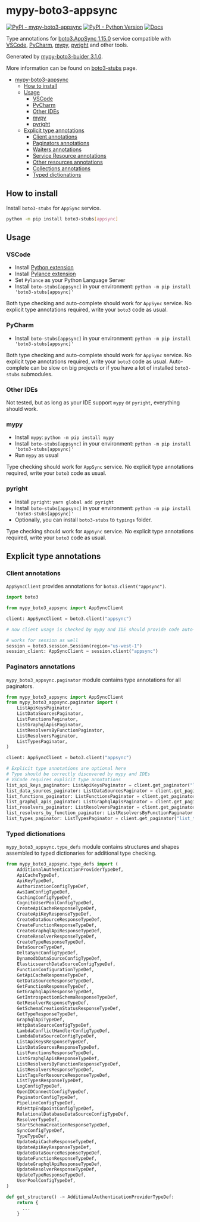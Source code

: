 # mypy-boto3-appsync

[![PyPI - mypy-boto3-appsync](https://img.shields.io/pypi/v/mypy-boto3-appsync.svg?color=blue)](https://pypi.org/project/mypy-boto3-appsync)
[![PyPI - Python Version](https://img.shields.io/pypi/pyversions/mypy-boto3-appsync.svg?color=blue)](https://pypi.org/project/mypy-boto3-appsync)
[![Docs](https://img.shields.io/readthedocs/mypy-boto3-builder.svg?color=blue)](https://mypy-boto3-builder.readthedocs.io/)

Type annotations for
[boto3.AppSync 1.15.0](https://boto3.amazonaws.com/v1/documentation/api/1.15.0/reference/services/appsync.html#AppSync) service
compatible with
[VSCode](https://code.visualstudio.com/),
[PyCharm](https://www.jetbrains.com/pycharm/),
[mypy](https://github.com/python/mypy),
[pyright](https://github.com/microsoft/pyright)
and other tools.

Generated by [mypy-boto3-buider 3.1.0](https://github.com/vemel/mypy_boto3_builder).

More information can be found on [boto3-stubs](https://pypi.org/project/boto3-stubs/) page.

- [mypy-boto3-appsync](#mypy-boto3-appsync)
  - [How to install](#how-to-install)
  - [Usage](#usage)
    - [VSCode](#vscode)
    - [PyCharm](#pycharm)
    - [Other IDEs](#other-ides)
    - [mypy](#mypy)
    - [pyright](#pyright)
  - [Explicit type annotations](#explicit-type-annotations)
    - [Client annotations](#client-annotations)
    - [Paginators annotations](#paginators-annotations)
    - [Waiters annotations](#waiters-annotations)
    - [Service Resource annotations](#service-resource-annotations)
    - [Other resources annotations](#other-resources-annotations)
    - [Collections annotations](#collections-annotations)
    - [Typed dictionations](#typed-dictionations)

## How to install

Install `boto3-stubs` for `AppSync` service.

```bash
python -m pip install boto3-stubs[appsync]
```

## Usage

### VSCode

- Install [Python extension](https://marketplace.visualstudio.com/items?itemName=ms-python.python)
- Install [Pylance extension](https://marketplace.visualstudio.com/items?itemName=ms-python.vscode-pylance)
- Set `Pylance` as your Python Language Server
- Install `boto-stubs[appsync]` in your environment: `python -m pip install 'boto3-stubs[appsync]'`

Both type checking and auto-complete should work for `AppSync` service.
No explicit type annotations required, write your `boto3` code as usual.

### PyCharm

- Install `boto-stubs[appsync]` in your environment: `python -m pip install 'boto3-stubs[appsync]'`

Both type checking and auto-complete should work for `AppSync` service.
No explicit type annotations required, write your `boto3` code as usual.
Auto-complete can be slow on big projects or if you have a lot of installed `boto3-stubs` submodules.

### Other IDEs

Not tested, but as long as your IDE support `mypy` or `pyright`, everything should work.

### mypy

- Install `mypy`: `python -m pip install mypy`
- Install `boto-stubs[appsync]` in your environment: `python -m pip install 'boto3-stubs[appsync]'`
- Run `mypy` as usual

Type checking should work for `AppSync` service.
No explicit type annotations required, write your `boto3` code as usual.

### pyright

- Install `pyright`: `yarn global add pyright`
- Install `boto-stubs[appsync]` in your environment: `python -m pip install 'boto3-stubs[appsync]'`
- Optionally, you can install `boto3-stubs` to `typings` folder.

Type checking should work for `AppSync` service.
No explicit type annotations required, write your `boto3` code as usual.

## Explicit type annotations

### Client annotations

`AppSyncClient` provides annotations for `boto3.client("appsync")`.

```python
import boto3

from mypy_boto3_appsync import AppSyncClient

client: AppSyncClient = boto3.client("appsync")

# now client usage is checked by mypy and IDE should provide code auto-complete

# works for session as well
session = boto3.session.Session(region="us-west-1")
session_client: AppSyncClient = session.client("appsync")
```

### Paginators annotations

`mypy_boto3_appsync.paginator` module contains type annotations for all paginators.

```python
from mypy_boto3_appsync import AppSyncClient
from mypy_boto3_appsync.paginator import (
    ListApiKeysPaginator,
    ListDataSourcesPaginator,
    ListFunctionsPaginator,
    ListGraphqlApisPaginator,
    ListResolversByFunctionPaginator,
    ListResolversPaginator,
    ListTypesPaginator,
)

client: AppSyncClient = boto3.client("appsync")

# Explicit type annotations are optional here
# Type should be correctly discovered by mypy and IDEs
# VSCode requires explicit type annotations
list_api_keys_paginator: ListApiKeysPaginator = client.get_paginator("list_api_keys")
list_data_sources_paginator: ListDataSourcesPaginator = client.get_paginator("list_data_sources")
list_functions_paginator: ListFunctionsPaginator = client.get_paginator("list_functions")
list_graphql_apis_paginator: ListGraphqlApisPaginator = client.get_paginator("list_graphql_apis")
list_resolvers_paginator: ListResolversPaginator = client.get_paginator("list_resolvers")
list_resolvers_by_function_paginator: ListResolversByFunctionPaginator = client.get_paginator("list_resolvers_by_function")
list_types_paginator: ListTypesPaginator = client.get_paginator("list_types")
```







### Typed dictionations

`mypy_boto3_appsync.type_defs` module contains structures and shapes assembled
to typed dictionaries for additional type checking.

```python
from mypy_boto3_appsync.type_defs import (
    AdditionalAuthenticationProviderTypeDef,
    ApiCacheTypeDef,
    ApiKeyTypeDef,
    AuthorizationConfigTypeDef,
    AwsIamConfigTypeDef,
    CachingConfigTypeDef,
    CognitoUserPoolConfigTypeDef,
    CreateApiCacheResponseTypeDef,
    CreateApiKeyResponseTypeDef,
    CreateDataSourceResponseTypeDef,
    CreateFunctionResponseTypeDef,
    CreateGraphqlApiResponseTypeDef,
    CreateResolverResponseTypeDef,
    CreateTypeResponseTypeDef,
    DataSourceTypeDef,
    DeltaSyncConfigTypeDef,
    DynamodbDataSourceConfigTypeDef,
    ElasticsearchDataSourceConfigTypeDef,
    FunctionConfigurationTypeDef,
    GetApiCacheResponseTypeDef,
    GetDataSourceResponseTypeDef,
    GetFunctionResponseTypeDef,
    GetGraphqlApiResponseTypeDef,
    GetIntrospectionSchemaResponseTypeDef,
    GetResolverResponseTypeDef,
    GetSchemaCreationStatusResponseTypeDef,
    GetTypeResponseTypeDef,
    GraphqlApiTypeDef,
    HttpDataSourceConfigTypeDef,
    LambdaConflictHandlerConfigTypeDef,
    LambdaDataSourceConfigTypeDef,
    ListApiKeysResponseTypeDef,
    ListDataSourcesResponseTypeDef,
    ListFunctionsResponseTypeDef,
    ListGraphqlApisResponseTypeDef,
    ListResolversByFunctionResponseTypeDef,
    ListResolversResponseTypeDef,
    ListTagsForResourceResponseTypeDef,
    ListTypesResponseTypeDef,
    LogConfigTypeDef,
    OpenIDConnectConfigTypeDef,
    PaginatorConfigTypeDef,
    PipelineConfigTypeDef,
    RdsHttpEndpointConfigTypeDef,
    RelationalDatabaseDataSourceConfigTypeDef,
    ResolverTypeDef,
    StartSchemaCreationResponseTypeDef,
    SyncConfigTypeDef,
    TypeTypeDef,
    UpdateApiCacheResponseTypeDef,
    UpdateApiKeyResponseTypeDef,
    UpdateDataSourceResponseTypeDef,
    UpdateFunctionResponseTypeDef,
    UpdateGraphqlApiResponseTypeDef,
    UpdateResolverResponseTypeDef,
    UpdateTypeResponseTypeDef,
    UserPoolConfigTypeDef,
)

def get_structure() -> AdditionalAuthenticationProviderTypeDef:
    return {
      ...
    }
```
